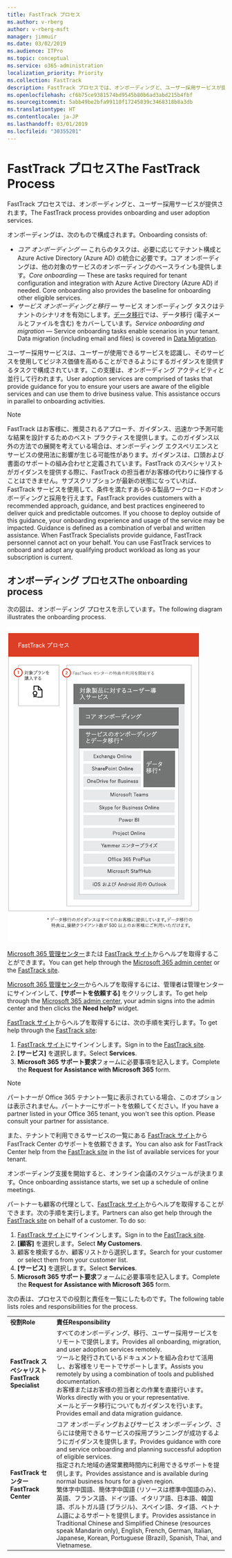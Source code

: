 ```yaml
---
title: FastTrack プロセス
ms.author: v-rberg
author: v-rberg-msft
manager: jimmuir
ms.date: 03/02/2019
ms.audience: ITPro
ms.topic: conceptual
ms.service: o365-administration
localization_priority: Priority
ms.collection: FastTrack
description: FastTrack プロセスでは、オンボーディングと、ユーザー採用サービスが提供されます。
ms.openlocfilehash: cf6b75ce9381574bd9545b80b6ad3abd215b4fbf
ms.sourcegitcommit: 5abb49be2bfa99110f17245839c3468318b8a3db
ms.translationtype: HT
ms.contentlocale: ja-JP
ms.lasthandoff: 03/01/2019
ms.locfileid: "30355201"
---
```

# <a name="the-fasttrack-process"></a><span data-ttu-id="4313e-103">FastTrack プロセス</span><span class="sxs-lookup"><span data-stu-id="4313e-103">The FastTrack Process</span></span>

<span data-ttu-id="4313e-104">FastTrack プロセスでは、オンボーディングと、ユーザー採用サービスが提供されます。</span><span class="sxs-lookup"><span data-stu-id="4313e-104">The FastTrack process provides onboarding and user adoption services.</span></span> 
  
<span data-ttu-id="4313e-105">オンボーディングは、次のもので構成されます。</span><span class="sxs-lookup"><span data-stu-id="4313e-105">Onboarding consists of:</span></span>
  
- <span data-ttu-id="4313e-p101">*コア オンボーディング* — これらのタスクは、必要に応じてテナント構成と Azure Active Directory (Azure AD) の統合に必要です。コア オンボーディングは、他の対象のサービスのオンボーディングのベースラインも提供します。</span><span class="sxs-lookup"><span data-stu-id="4313e-p101">*Core onboarding* — These are tasks required for tenant configuration and integration with Azure Active Directory (Azure AD) if needed. Core onboarding also provides the baseline for onboarding other eligible services.</span></span> 
- <span data-ttu-id="4313e-p102">*サービス オンボーディングと移行* — サービス オンボーディング タスクはテナントのシナリオを有効にします。[データ移行](O365-data-migration.md)では、データ移行 (電子メールとファイルを含む) をカバーしています。</span><span class="sxs-lookup"><span data-stu-id="4313e-p102">*Service onboarding and migration* — Service onboarding tasks enable scenarios in your tenant. Data migration (including email and files) is covered in [Data Migration](O365-data-migration.md).</span></span> 
    
<span data-ttu-id="4313e-p103">ユーザー採用サービスは、ユーザーが使用できるサービスを認識し、そのサービスを使用してビジネス価値を高めることができるようにするガイダンスを提供するタスクで構成されています。この支援は、オンボーディング アクティビティと並行して行われます。</span><span class="sxs-lookup"><span data-stu-id="4313e-p103">User adoption services are comprised of tasks that provide guidance for you to ensure your users are aware of the eligible services and can use them to drive business value. This assistance occurs in parallel to onboarding activities.</span></span>
  
> [!NOTE]
> <span data-ttu-id="4313e-p104">FastTrack はお客様に、推奨されるアプローチ、ガイダンス、迅速かつ予測可能な結果を設計するためのベスト プラクティスを提供します。このガイダンス以外の方法での展開を考えている場合は、オンボーディング エクスペリエンスとサービスの使用法に影響が生じる可能性があります。ガイダンスは、口頭および書面のサポートの組み合わせと定義されています。FastTrack のスペシャリストがガイダンスを提供する際に、FastTrack の担当者がお客様の代わりに操作することはできません。サブスクリプションが最新の状態になっていれば、FastTrack サービスを使用して、条件を満たすあらゆる製品ワークロードのオンボーディングと採用を行えます。</span><span class="sxs-lookup"><span data-stu-id="4313e-p104">FastTrack provides customers with a recommended approach, guidance, and best practices engineered to deliver quick and predictable outcomes. If you choose to deploy outside of this guidance, your onboarding experience and usage of the service may be impacted. Guidance is defined as a combination of verbal and written assistance. When FastTrack Specialists provide guidance, FastTrack personnel cannot act on your behalf. You can use FastTrack services to onboard and adopt any qualifying product workload as long as your subscription is current.</span></span> 
  
## <a name="the-onboarding-process"></a><span data-ttu-id="4313e-117">オンボーディング プロセス</span><span class="sxs-lookup"><span data-stu-id="4313e-117">The onboarding process</span></span>

<span data-ttu-id="4313e-118">次の図は、オンボーディング プロセスを示しています。</span><span class="sxs-lookup"><span data-stu-id="4313e-118">The following diagram illustrates the onboarding process.</span></span>
  
![オンボーディング特典を利用する場合のタイムライン](media/O365-Onboarding-Timeline.png)
  
<span data-ttu-id="4313e-120">[Microsoft 365 管理センター](https://go.microsoft.com/fwlink/?linkid=2032704)または [FastTrack サイト](https://go.microsoft.com/fwlink/?linkid=780698)からヘルプを取得することができます。</span><span class="sxs-lookup"><span data-stu-id="4313e-120">You can get help through the [Microsoft 365 admin center](https://go.microsoft.com/fwlink/?linkid=2032704) or the [FastTrack site](https://go.microsoft.com/fwlink/?linkid=780698).</span></span> 

<span data-ttu-id="4313e-121">[Microsoft 365 管理センター](https://go.microsoft.com/fwlink/?linkid=2032704)からヘルプを取得するには、管理者は管理センターにサインインして、**[サポートを依頼する]** をクリックします。</span><span class="sxs-lookup"><span data-stu-id="4313e-121">To get help through the [Microsoft 365 admin center](https://go.microsoft.com/fwlink/?linkid=2032704), your admin signs into the admin center and then clicks the **Need help?** widget.</span></span> 

<span data-ttu-id="4313e-122">[FastTrack サイト](https://go.microsoft.com/fwlink/?linkid=780698)からヘルプを取得するには、次の手順を実行します。</span><span class="sxs-lookup"><span data-stu-id="4313e-122">To get help through the [FastTrack site](https://go.microsoft.com/fwlink/?linkid=780698):</span></span> 
1.  <span data-ttu-id="4313e-123">[FastTrack サイト](https://go.microsoft.com/fwlink/?linkid=780698)にサインインします。</span><span class="sxs-lookup"><span data-stu-id="4313e-123">Sign in to the [FastTrack site](https://go.microsoft.com/fwlink/?linkid=780698).</span></span> 
2.  <span data-ttu-id="4313e-124">**[サービス]** を選択します。</span><span class="sxs-lookup"><span data-stu-id="4313e-124">Select **Services**.</span></span>
3.  <span data-ttu-id="4313e-125">**Microsoft 365 サポート要求**フォームに必要事項を記入します。</span><span class="sxs-lookup"><span data-stu-id="4313e-125">Complete the **Request for Assistance with Microsoft 365** form.</span></span> 
> [!NOTE]
>  <span data-ttu-id="4313e-p105">パートナーが Office 365 テナント一覧に表示されている場合、このオプションは表示されません。パートナーにサポートを依頼してください。</span><span class="sxs-lookup"><span data-stu-id="4313e-p105">If you have a partner listed in your Office 365 tenant, you won't see this option. Please consult your partner for assistance.</span></span> 
  
 <span data-ttu-id="4313e-128">また、テナントで利用できるサービスの一覧にある [FastTrack サイト](https://go.microsoft.com/fwlink/?linkid=780698)から FastTrack Center のサポートを依頼できます。</span><span class="sxs-lookup"><span data-stu-id="4313e-128">You can also ask for FastTrack Center help from the [FastTrack site](https://go.microsoft.com/fwlink/?linkid=780698) in the list of available services for your tenant.</span></span> 
    
 <span data-ttu-id="4313e-129">オンボーディング支援を開始すると、オンライン会議のスケジュールが決まります。</span><span class="sxs-lookup"><span data-stu-id="4313e-129">Once onboarding assistance starts, we set up a schedule of online meetings.</span></span>
    
<span data-ttu-id="4313e-p106">パートナーも顧客の代理として、[FastTrack サイト](https://go.microsoft.com/fwlink/?linkid=780698)からヘルプを取得することができます。次の手順を実行します。</span><span class="sxs-lookup"><span data-stu-id="4313e-p106">Partners can also get help through the [FastTrack site](https://go.microsoft.com/fwlink/?linkid=780698) on behalf of a customer. To do so:</span></span>
1.  <span data-ttu-id="4313e-132">[FastTrack サイト](https://go.microsoft.com/fwlink/?linkid=780698)にサインインします。</span><span class="sxs-lookup"><span data-stu-id="4313e-132">Sign in to the [FastTrack site](https://go.microsoft.com/fwlink/?linkid=780698).</span></span> 
2.  <span data-ttu-id="4313e-133">**[顧客]** を選択します。</span><span class="sxs-lookup"><span data-stu-id="4313e-133">Select **My Customers**.</span></span>
3.  <span data-ttu-id="4313e-134">顧客を検索するか、顧客リストから選択します。</span><span class="sxs-lookup"><span data-stu-id="4313e-134">Search for your customer or select them from your customer list.</span></span>
4.  <span data-ttu-id="4313e-135">**[サービス]** を選択します。</span><span class="sxs-lookup"><span data-stu-id="4313e-135">Select **Services**.</span></span>
5.  <span data-ttu-id="4313e-136">**Microsoft 365 サポート要求**フォームに必要事項を記入します。</span><span class="sxs-lookup"><span data-stu-id="4313e-136">Complete the **Request for Assistance with Microsoft 365** form.</span></span> 

<span data-ttu-id="4313e-137">次の表は、プロセスでの役割と責任を一覧にしたものです。</span><span class="sxs-lookup"><span data-stu-id="4313e-137">The following table lists roles and responsibilities for the process.</span></span>
    
|||
|:-----|:-----|
|<span data-ttu-id="4313e-138">**役割**</span><span class="sxs-lookup"><span data-stu-id="4313e-138">**Role**</span></span> <br/> |<span data-ttu-id="4313e-139">**責任**</span><span class="sxs-lookup"><span data-stu-id="4313e-139">**Responsibility**</span></span> <br/> |
|<span data-ttu-id="4313e-140">**FastTrack スペシャリスト**</span><span class="sxs-lookup"><span data-stu-id="4313e-140">**FastTrack Specialist**</span></span> <br/> |<span data-ttu-id="4313e-141">すべてのオンボーディング、移行、ユーザー採用サービスをリモートで提供します。</span><span class="sxs-lookup"><span data-stu-id="4313e-141">Provides all onboarding, migration, and user adoption services remotely.</span></span>  <br/> <span data-ttu-id="4313e-142">ツールと発行されているドキュメントを組み合わせて活用し、お客様をリモートでサポートします。</span><span class="sxs-lookup"><span data-stu-id="4313e-142">Assists you remotely by using a combination of tools and published documentation.</span></span> <br/> <span data-ttu-id="4313e-143">お客様またはお客様の担当者との作業を直接行います。</span><span class="sxs-lookup"><span data-stu-id="4313e-143">Works directly with you or your representative.</span></span> <br/> <span data-ttu-id="4313e-144">メールとデータ移行についてもガイダンスを行います。</span><span class="sxs-lookup"><span data-stu-id="4313e-144">Provides email and data migration guidance.</span></span>|
|<span data-ttu-id="4313e-145">**FastTrack センター**</span><span class="sxs-lookup"><span data-stu-id="4313e-145">**FastTrack Center**</span></span>  <br/> |<span data-ttu-id="4313e-146">コア オンボーディングおよびサービス オンボーディング、さらには使用できるサービスの採用プランニングが成功するようにガイダンスを提供します。</span><span class="sxs-lookup"><span data-stu-id="4313e-146">Provides guidance with core and service onboarding and planning successful adoption of eligible services.</span></span>  <br/> <span data-ttu-id="4313e-147">指定された地域の通常業務時間内に利用できるサポートを提供します。</span><span class="sxs-lookup"><span data-stu-id="4313e-147">Provides assistance and is available during normal business hours for a given region.</span></span> <br/> <span data-ttu-id="4313e-148">繁体字中国語、簡体字中国語 (リソースは標準中国語のみ)、英語、フランス語、ドイツ語、イタリア語、日本語、韓国語、ポルトガル語 (ブラジル)、スペイン語、タイ語、ベトナム語によるサポートを提供します。</span><span class="sxs-lookup"><span data-stu-id="4313e-148">Provides assistance in Traditional Chinese and Simplified Chinese (resources speak Mandarin only), English, French, German, Italian, Japanese, Korean, Portuguese (Brazil), Spanish, Thai, and Vietnamese.</span></span>|


  

